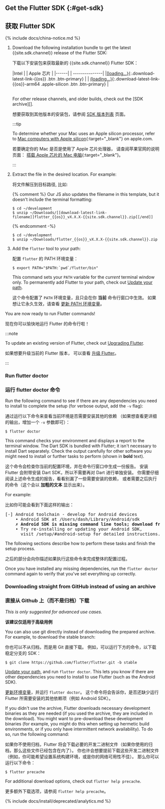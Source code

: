 ## Get the Flutter SDK {:#get-sdk}

## 获取 Flutter SDK

{% include docs/china-notice.md %}

 1. Download the following installation bundle to get the latest
    {{site.sdk.channel}} release of the Flutter SDK:

    下载以下安装包来获取最新的 {{site.sdk.channel}} Flutter SDK：

    |Intel | | <span class="apple-silicon">Apple 芯片</span> |
    |------| | ---------------|
    |[(loading...)](#){:.download-latest-link-{{os}} .btn .btn-primary} | | [(loading...)](#){:.download-latest-link-{{os}}-arm64 .apple-silicon .btn .btn-primary} |

    <br>
    For other release channels, and older builds,
    check out the [SDK archive][].

    想要获取到其他版本的安装包，请参阅 [SDK 版本列表][SDK archive] 页面。

    <div class="apple-silicon">
    
    :::tip

    To determine whether your Mac uses an Apple silicon processor,
    refer to [Mac computers with Apple silicon][]{:target="_blank"}
    on apple.com.

    若要确定你的 Mac 是否是使用了 Apple 芯片处理器，
    请查阅苹果官网的说明页面：
    [搭载 Apple 芯片的 Mac 电脑][Mac computers with Apple silicon]{:target="_blank"}。

    :::

    </div>

 1. Extract the file in the desired location. For example:

    将文件解压到目标路径, 比如:

    {% comment %}
      Our JS also updates the filename in this template,
      but it doesn't include the terminal formatting:

      ```console
      $ cd ~/development
      $ unzip ~/Downloads/[[download-latest-link-filename]]flutter_{{os}}_vX.X.X-{{site.sdk.channel}}.zip[[/end]]
      ```
    {% endcomment
   -%}

    ```console
    $ cd ~/development
    $ unzip ~/Downloads/flutter_{{os}}_vX.X.X-{{site.sdk.channel}}.zip
    ```

 1. Add the `flutter` tool to your path:

    配置 `flutter` 的 PATH 环境变量：

    ```console
    $ export PATH="$PATH:`pwd`/flutter/bin"
    ```

    This command sets your `PATH` variable for the
    _current_ terminal window only.
    To permanently add Flutter to your path,
    check out [Update your path][].

    这个命令配置了 `PATH` 环境变量，且只会在你 **当前** 命令行窗口中生效。
    如果想让它永久生效，请查看 [更新 PATH 环境变量][Update your path]。

You are now ready to run Flutter commands!

现在你可以愉快地运行 Flutter 的命令行啦！

:::note

To update an existing version of Flutter,
check out [Upgrading Flutter][].

如果想要升级当前的 Flutter 版本，
可以查看 [升级 Flutter][Upgrading Flutter]。

:::

### Run flutter doctor

### 运行 flutter doctor 命令

Run the following command to see if there are any
dependencies you need to install to complete the setup
(for verbose output, add the `-v` flag):

通过运行以下命令来查看当前环境是否需要安装其他的依赖
（如果想查看更详细的输出，增加一个 `-v` 参数即可）：

```console
$ flutter doctor
```

This command checks your environment and displays
a report to the terminal window.
The Dart SDK is bundled with Flutter;
it isn't necessary to install Dart separately.
Check the output carefully for other software you might
need to install or further tasks to perform
(shown in **bold** text).

这个命令会检查你当前的配置环境，并在命令行窗口中生成一份报告。
安装 Flutter 会附带安装 Dart SDK，所以不需要再对 Dart 进行单独安装。
你需要仔细阅读上述命令生成的报告，看看别漏了一些需要安装的依赖，
或者需要之后执行的命令（这个会以 **加粗的文本** 显示出来）。

For example:

比如你可能会看到下面这样的输出：

<pre>
[-] Android toolchain - develop for Android devices
    • Android SDK at /Users/dash/Library/Android/sdk
    <strong>✗ Android SDK is missing command line tools; download from https://goo.gl/XxQghQ</strong>
    • Try re-installing or updating your Android SDK,
      visit /setup/#android-setup for detailed instructions.
</pre>

The following sections describe how to perform these tasks
and finish the setup process.

之后的部分会向你描述如果执行这些命令来完成整体的配置过程。

Once you have installed any missing dependencies,
run the `flutter doctor` command again
to verify that you've set everything up correctly.

### Downloading straight from GitHub instead of using an archive

### 直接从 Github 上（而不是归档）下载

_This is only suggested for advanced use cases._

**该建议仅适用于高级用例**

You can also use git directly instead of downloading
the prepared archive. For example,
to download the stable branch:

你也可以不从归档，而是用 Git 直接下载。
例如，可以运行下方的命令，以下载稳定分支的 SDK：

```console
$ git clone https://github.com/flutter/flutter.git -b stable
```

[Update your path][], and run `flutter doctor`.
This lets you know if there are other dependencies
you need to install to use Flutter (such as the Android SDK).

[更新环境变量][Update your path]，并运行 `flutter doctor`。
这个命令将会告诉你，是否还缺少运行 Flutter 所需要安装的其他依赖项（例如 Android SDK）。

If you didn't use the archive,
Flutter downloads necessary development binaries as they
are needed (if you used the archive,
they are included in the download). You might want to
pre-download these development binaries
(for example, you might do this when setting
up hermetic build environments,
or if you only have intermittent network availability).
To do so, run the following command:

如果你不使用归档，Flutter 将会下载必要的开发二进制文件（如果你使用的归档，那么这些文件已经包含在内了）。
你也许会想要提前下载这些开发二进制文件（例如，你可能希望设置系统构建环境，或是你的网络可用性不佳）。
那么你可以运行以下命令：

```console
$ flutter precache
```

For additional download options, check out `flutter help precache`.

更多额外下载选项，请参阅 `flutter help precache`。

{% include docs/install/deprecated/analytics.md %}

[Flutter repo]: {{site.repo.flutter}}
[SDK archive]: /release/archive
[Snap Store]: https://snapcraft.io/store
[snapd]: https://snapcraft.io/flutter
[Update your path]: #update-your-path
[Upgrading Flutter]: /release/upgrade
[Mac computers with Apple silicon]: https://support.apple.com/en-us/HT211814
[搭载 Apple 芯片的 Mac 电脑]: https://support.apple.com/zh-cn/HT211814
